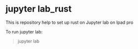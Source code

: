 # jupyter lab_rust

This is repository help to set up rust on Jupyter lab on Ipad pro

To run jupyter lab:

> jupyter lab

